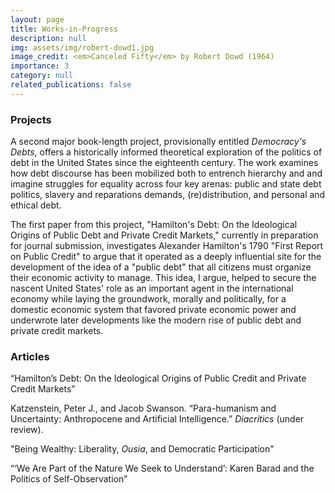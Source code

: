 ```yaml
---
layout: page
title: Works-in-Progress 
description: null
img: assets/img/robert-dowd1.jpg
image_credit: <em>Canceled Fifty</em> by Robert Dowd (1964)
importance: 3
category: null
related_publications: false
---
```


### Projects

A second major book-length project, provisionally entitled _Democracy's Debts_, offers a historically informed theoretical exploration of the politics of debt in the United States since the eighteenth century. The work examines how debt discourse has been mobilized both to entrench hierarchy and and imagine struggles for equality across four key arenas: public and state debt politics, slavery and reparations demands, (re)distribution, and personal and ethical debt. 

The first paper from this project, "Hamilton's Debt: On the Ideological Origins of Public Debt and Private Credit Markets," currently in preparation for journal submission, investigates Alexander Hamilton's 1790 "First Report on Public Credit" to argue that it operated as a deeply influential site for the development of the idea of a "public debt" that all citizens must organize their economic activity to manage. This idea, I argue, helped to secure the nascent United States' role as an important agent in the international economy while laying the groundwork, morally and politically, for a domestic economic system that favored private economic power and underwrote later developments like the modern rise of public debt and private credit markets.

### Articles

“Hamilton’s Debt: On the Ideological Origins of Public Credit and Private Credit Markets”

Katzenstein, Peter J., and Jacob Swanson. “Para-humanism and Uncertainty: Anthropocene and Artificial Intelligence.” _Diacritics_ (under review).

"Being Wealthy: Liberality, _Ousia_, and Democratic Participation"

“‘We Are Part of the Nature We Seek to Understand’: Karen Barad and the Politics of Self-Observation”
